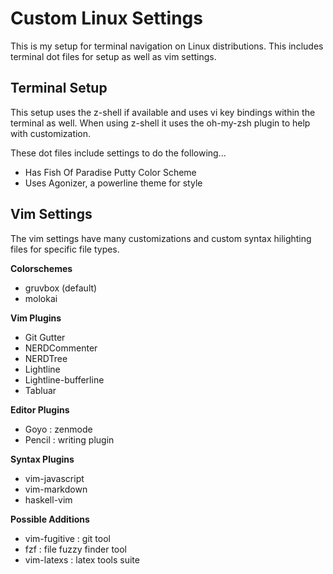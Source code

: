 # Custom Linux Settings

This is my setup for terminal navigation on Linux distributions. This includes
terminal dot files for setup as well as vim settings.

## Terminal Setup

This setup uses the z-shell if available and uses vi key bindings within the
terminal as well. When using z-shell it uses the oh-my-zsh plugin to help
with customization.

These dot files include settings to do the following...
+ Has Fish Of Paradise Putty Color Scheme
+ Uses Agonizer, a powerline theme for style

## Vim Settings

The vim settings have many customizations and custom syntax hilighting files
for specific file types.

**Colorschemes**
+ gruvbox (default)
+ molokai

**Vim Plugins**
+ Git Gutter
+ NERDCommenter
+ NERDTree
+ Lightline
+ Lightline-bufferline
+ Tabluar

**Editor Plugins**
+ Goyo   : zenmode
+ Pencil : writing plugin

**Syntax Plugins**
+ vim-javascript
+ vim-markdown
+ haskell-vim

**Possible Additions**
+ vim-fugitive : git tool
+ fzf          : file fuzzy finder tool
+ vim-latexs   : latex tools suite
